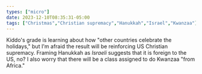 ```yaml
---
types: ["micro"]
date: 2023-12-10T08:35:31-05:00
tags: ["Christmas","Christian supremacy","Hanukkah","Israel","Kwanzaa"]
---
```

Kiddo's grade is learning about how "other countries celebrate the holidays," but I'm afraid the result will be reinforcing US Christian supremacy. Framing Hanukkah as *Israeli* suggests that it is foreign to the US, no? I also worry that there will be a class assigned to do Kwanzaa "from Africa."

